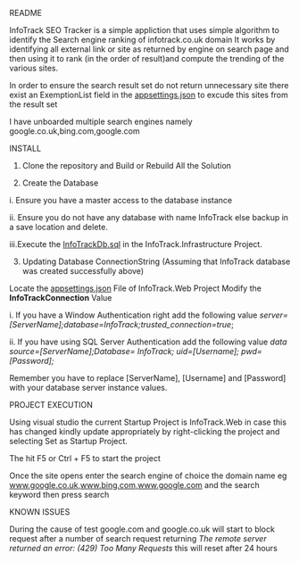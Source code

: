 README

InfoTrack SEO Tracker is a simple appliction that uses simple algorithm to identify the Search engine ranking of infotrack.co.uk  domain
It works by identifying all external link or site as returned by engine on search page and then using it to rank (in the order of result)and compute the trending of the various sites. 

In order to ensure the search result set do not return unnecessary site there exist an ExemptionList field in the [appsettings.json]( https://gitlab.com/hexdata/infotrack/-/blob/master/InfoTrack.Web/appsettings.json) to excude this sites from the result set

I have unboarded multiple search engines namely google.co.uk,bing.com,google.com

INSTALL

1. Clone the repository and Build or Rebuild All the Solution

2. Create the Database

  i.  Ensure you have a master access to the database instance

  ii. Ensure  you do not have any database with name InfoTrack else backup in a save location and delete.

  iii.Execute the [InfoTrackDb.sql](https://gitlab.com/hexdata/infotrack/-/blob/master/InfoTrack.Infrastructure/Pesistance/DatabaseScript/InfoTrackDb.sql) in the InfoTrack.Infrastructure Project.
    
3. Updating Database ConnectionString (Assuming that InfoTrack database was created successfully above)

Locate the [appsettings.json]( https://gitlab.com/hexdata/infotrack/-/blob/master/InfoTrack.Web/appsettings.json)  File of InfoTrack.Web Project
 Modify the **InfoTrackConnection** Value

  i.	If you have a Window Authentication right add the following value _server=[ServerName];database=InfoTrack;trusted_connection=true_;

  ii.	If you have using SQL Server Authentication add the following value _data source=[ServerName];Database= InfoTrack; uid=[Username]; pwd=[Password];_
   
   Remember you have to replace [ServerName], [Username] and [Password] with your database server instance values.


PROJECT EXECUTION

Using visual studio the current Startup Project is InfoTrack.Web in case this has changed kindly update appropriately by right-clicking the project and selecting Set as Startup Project. 

The hit F5 or Ctrl + F5 to start the project

Once the site opens enter the search engine of choice the domain name eg www.google.co.uk,www.bing.com,www.google.com  and the search keyword then press search

KNOWN ISSUES

During the cause of test google.com and google.co.uk will start to block request after a number of search request returning _The remote server returned an error: (429) Too Many Requests_ this will reset after 24 hours

